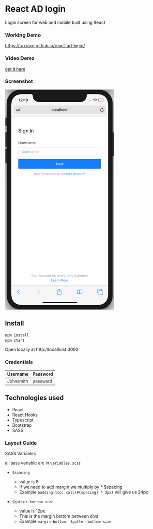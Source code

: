 # React AD login
Login screen for web and mobile built using React

### Working Demo
https://tuxrace.github.io/react-ad-login/

### Video Demo
[get it here](./video.mov)

### Screenshot
![](login.png)

## Install

```bash
npm install
npm start
```
Open locally at http://localhost:3000

### Credentials

| Username  | Password    | 
|---        |          ---|
| Johnsmith | password    |



## Technologies used

- React
- React Hooks
- Typescript
- Bootstrap
- SASS

### Layout Guide
SASS Variables

all sass variable are in `variables.scss`

- `$spacing`
    - value is 8
    - If we need to add margin we multiply by * $spacing
    - Example ```padding-top: calc(#{spacing} * 3px)``` will give us 24px

- `$gutter-bottom-size`
    - value is 12px.
    - This is the margin bottom between divs
    - Example ```margin-bottom: $gutter-bottom-size```
